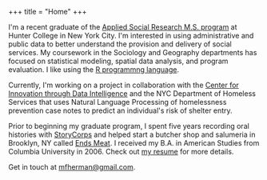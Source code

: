 +++
title = "Home"
+++

I'm a recent graduate of the [Applied Social Research M.S. program](http://www.hunter.cuny.edu/sociology/graduate/graduate-program-in-applied-social-research) at Hunter College in New York City. I'm interested in using administrative and public data to better understand the provision and delivery of social services. My coursework in the Sociology and Geography departments has focused on statistical modeling, spatial data analysis, and program evaluation. I like using the [R programmng language](https://en.wikipedia.org/wiki/R_(programming_language)).

Currently, I'm working on a project in collaboration with the [Center for Innovation through Data Intelligence](http://www1.nyc.gov/site/cidi/about/about.page) and the NYC Department of Homeless Services that uses Natural Language Processing of homelessness prevention case notes to predict an individual's risk of shelter entry.

Prior to beginning my graduate program, I spent five years recording oral histories with [StoryCorps](https://storycorps.org/) and helped start a butcher shop and salumeria in Brooklyn, NY called [Ends Meat](https://www.endsmeatnyc.com/). I received my B.A. in American Studies from Columbia University in 2006. Check out [my resume](pdf/mh-resume.pdf) for more details.

Get in touch at [mfherman@gmail.com](mailto:mfherman@gmail.com).